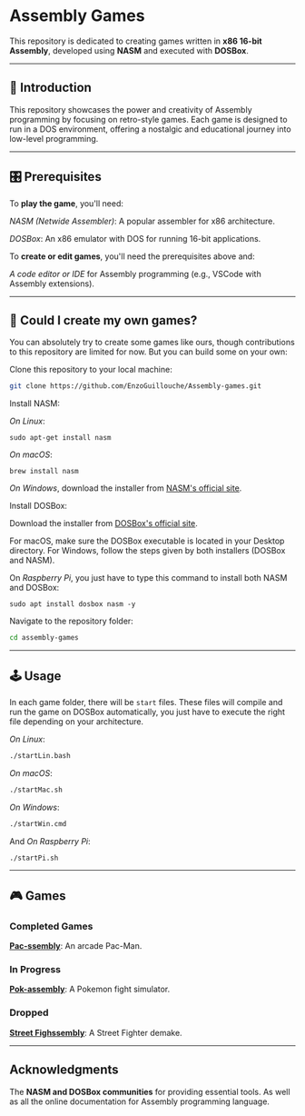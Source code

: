 # Assembly Games

This repository is dedicated to creating games written in **x86 16-bit Assembly**, developed using **NASM** and executed with **DOSBox**.

---

## 🏮 Introduction

This repository showcases the power and creativity of Assembly programming by focusing on retro-style games. Each game is designed to run in a DOS environment, offering a nostalgic and educational journey into low-level programming.

---

## 🎛️ Prerequisites

To **play the game**, you'll need:

*NASM (Netwide Assembler)*: A popular assembler for x86 architecture.

*DOSBox*: An x86 emulator with DOS for running 16-bit applications.

To **create or edit games**, you'll need the prerequisites above and:

*A code editor or IDE* for Assembly programming (e.g., VSCode with Assembly extensions).

---

## 🤝 Could I create my own games?

You can absolutely try to create some games like ours, though contributions to this repository are limited for now.
But you can build some on your own:

Clone this repository to your local machine:

```bash
git clone https://github.com/EnzoGuillouche/Assembly-games.git
```

Install NASM:

*On Linux*:

```shell
sudo apt-get install nasm
```

*On macOS*:

```shell
brew install nasm
```

*On Windows*, download the installer from [NASM's official site](https://www.nasm.us).

Install DOSBox:

Download the installer from [DOSBox's official site](https://www.dosbox.com).

For macOS, make sure the DOSBox executable is located in your Desktop directory.
For Windows, follow the steps given by both installers (DOSBox and NASM).

On *Raspberry Pi*, you just have to type this command to install both NASM and DOSBox:

```shell
sudo apt install dosbox nasm -y
```

Navigate to the repository folder:

```bash
cd assembly-games
```

---

## 🕹️ Usage

In each game folder, there will be `start` files.
These files will compile and run the game on DOSBox automatically, you just have to execute the right file depending on your architecture.

*On Linux*:

```bash
./startLin.bash
```

*On macOS*:

```bash
./startMac.sh
```

*On Windows*:

```bash
./startWin.cmd
```

And *On Raspberry Pi*:

```bash
./startPi.sh
```

---

## 🎮 Games

### Completed Games

[**Pac-ssembly**](https://github.com/EnzoGuillouche/Assembly-games/tree/main/Games/Pac-ssembly): An arcade Pac-Man.

### In Progress

[**Pok-assembly**](https://github.com/EnzoGuillouche/Assembly-games/tree/main/Games/Pok-assembly): A Pokemon fight simulator.

### Dropped

[**Street Fighssembly**](https://github.com/EnzoGuillouche/Assembly-games/tree/main/Games/Street-Fighssembly): A Street Fighter demake.

---

## Acknowledgments

The **NASM and DOSBox communities** for providing essential tools. As well as all the online documentation for Assembly programming language.
